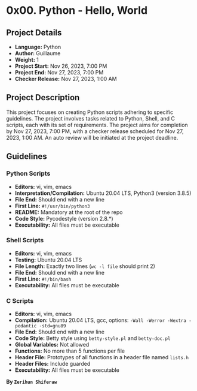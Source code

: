 # 0x00. Python - Hello, World

## Project Details

- **Language:** Python
- **Author:** Guillaume
- **Weight:** 1
- **Project Start:** Nov 26, 2023, 7:00 PM
- **Project End:** Nov 27, 2023, 7:00 PM
- **Checker Release:** Nov 27, 2023, 1:00 AM

## Project Description

This project focuses on creating Python scripts adhering to specific guidelines. The project involves tasks related to Python, Shell, and C scripts, each with its set of requirements. The project aims for completion by Nov 27, 2023, 7:00 PM, with a checker release scheduled for Nov 27, 2023, 1:00 AM. An auto review will be initiated at the project deadline.

## Guidelines

### Python Scripts

- **Editors:** vi, vim, emacs
- **Interpretation/Compilation:** Ubuntu 20.04 LTS, Python3 (version 3.8.5)
- **File End:** Should end with a new line
- **First Line:** `#!/usr/bin/python3`
- **README:** Mandatory at the root of the repo
- **Code Style:** Pycodestyle (version 2.8.*)
- **Executability:** All files must be executable

### Shell Scripts

- **Editors:** vi, vim, emacs
- **Testing:** Ubuntu 20.04 LTS
- **File Length:** Exactly two lines (`wc -l file` should print 2)
- **File End:** Should end with a new line
- **First Line:** `#!/bin/bash`
- **Executability:** All files must be executable

### C Scripts

- **Editors:** vi, vim, emacs
- **Compilation:** Ubuntu 20.04 LTS, gcc, options: `-Wall -Werror -Wextra -pedantic -std=gnu89`
- **File End:** Should end with a new line
- **Code Style:** Betty style using `betty-style.pl` and `betty-doc.pl`
- **Global Variables:** Not allowed
- **Functions:** No more than 5 functions per file
- **Header File:** Prototypes of all functions in a header file named `lists.h`
- **Header Files:** Include guarded
- **Executability:** All files must be executable

**By `Zerihun Shiferaw`** 
